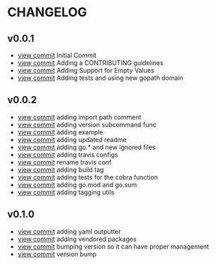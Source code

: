 # CHANGELOG

<!-- START v0.0.1 -->
## v0.0.1

* [view commit](http://github.com/christopherhein/go-version/commit/23afefc9d33c7fe374b828795a9a7667714a720c) Initial Commit
* [view commit](http://github.com/christopherhein/go-version/commit/74881aa77393db20d6773ad61e79982142a95dc5) Adding a CONTRIBUTING guidelines
* [view commit](http://github.com/christopherhein/go-version/commit/40cb0851e0ba63cb63844b1a30ce5087c0b5abba) Adding Support for Empty Values
* [view commit](http://github.com/christopherhein/go-version/commit/812a3b5e32acb9effed36765ee30f96295003288) Adding tests and using new gopath domain
<!-- END v0.0.1 -->

<!-- START v0.0.2 -->
## v0.0.2

* [view commit](http://github.com/christopherhein/go-version/commit/081d4af106f494175ca14564c74c1e69bb52cf57) adding import path comment
* [view commit](http://github.com/christopherhein/go-version/commit/621eb71f28ce57ed6b96a8fd3263c660b7a67d08) adding version subcommand func
* [view commit](http://github.com/christopherhein/go-version/commit/be514ca4251048d7b23c3adb65d8e52adae8048f) adding example
* [view commit](http://github.com/christopherhein/go-version/commit/c4749b3a224b57c63e74cef8985c913f6815c32f) adding updated readme
* [view commit](http://github.com/christopherhein/go-version/commit/d6bf711fd8d1d8781063cb4675c01a55047f0e50) adding go.* and new ignored files
* [view commit](http://github.com/christopherhein/go-version/commit/26135532bf16d68bb4a847c85a75bfad056261a6) adding travis configs
* [view commit](http://github.com/christopherhein/go-version/commit/29fcf12885ec860b1b4882fb8c1bb367229adcc6) rename travis conf
* [view commit](http://github.com/christopherhein/go-version/commit/228057b8af6028387af98e5f5b249e680e1874d7) adding build tag
* [view commit](http://github.com/christopherhein/go-version/commit/7f7626f2dbe830824a0bc4a58bef9feb91e5afdf) adding tests for the cobra function
* [view commit](http://github.com/christopherhein/go-version/commit/2fb52ece41075900f7a5bd3ac7a245900669a8fc) adding go.mod and go.sum
* [view commit](http://github.com/christopherhein/go-version/commit/31b60dc048cf1d44580a415bd5df7c3e2235ef53) adding tagging utils
<!-- END v0.0.2 -->

<!-- START v0.1.0 -->
## v0.1.0

* [view commit](http://github.com/christopherhein/go-version/commit/07e4181c123766887af9f2c61679057b6216f8be) adding yaml outputter
* [view commit](http://github.com/christopherhein/go-version/commit/fbf31c72ac808678677f9e18f16159209e6633ac) adding vendored packages
* [view commit](http://github.com/christopherhein/go-version/commit/a57e0432fe776374a0afe2340c296d18ab7afc16) bumping version so it can have proper management
* [view commit](http://github.com/christopherhein/go-version/commit/0ed65d58c88e0d5bd5193177f2219f9cd3690c78) version bump
<!-- END v0.1.0 -->


